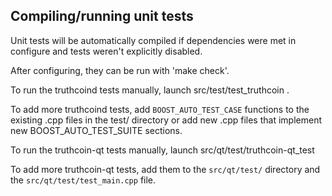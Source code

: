 Compiling/running unit tests
------------------------------------

Unit tests will be automatically compiled if dependencies were met in configure
and tests weren't explicitly disabled.

After configuring, they can be run with 'make check'.

To run the truthcoind tests manually, launch src/test/test_truthcoin .

To add more truthcoind tests, add `BOOST_AUTO_TEST_CASE` functions to the existing
.cpp files in the test/ directory or add new .cpp files that
implement new BOOST_AUTO_TEST_SUITE sections.

To run the truthcoin-qt tests manually, launch src/qt/test/truthcoin-qt_test

To add more truthcoin-qt tests, add them to the `src/qt/test/` directory and
the `src/qt/test/test_main.cpp` file.
